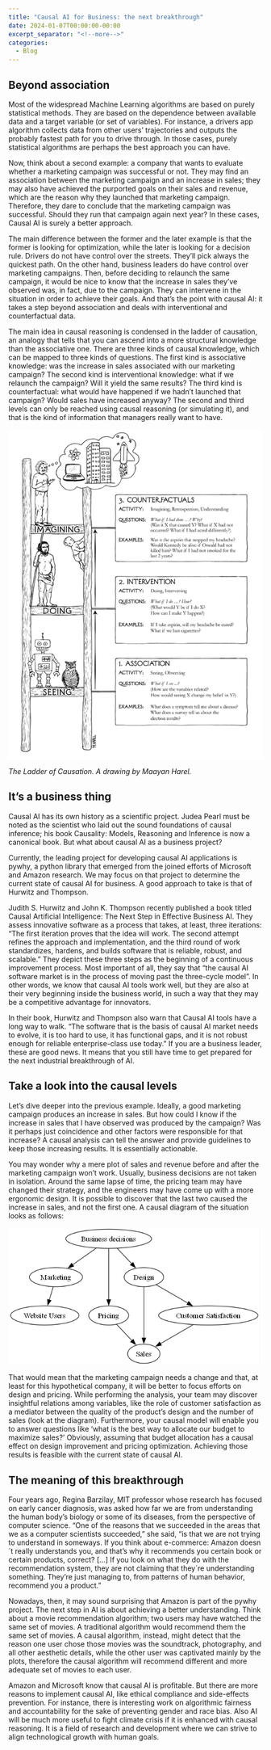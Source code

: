 ```yaml
---
title: "Causal AI for Business: the next breakthrough"
date: 2024-01-07T00:00:00-00:00
excerpt_separator: "<!--more-->"
categories:
  - Blog
---
```


## Beyond association

Most of the widespread Machine Learning algorithms are based on purely statistical methods. They are based
on the dependence between available data and a target variable (or set of variables). For instance, a drivers
app algorithm collects data from other users’ trajectories and outputs the probably fastest path for you to
drive through. In those cases, purely statistical algorithms are perhaps the best approach you can have.

Now, think about a second example: a company that wants to evaluate whether a marketing campaign was
successful or not. They may find an association between the marketing campaign and an increase in sales; they
may also have achieved the purported goals on their sales and revenue, which are the reason why they launched that marketing
campaign. Therefore, they dare to conclude that the marketing campaign was successful. Should they run that campaign again next year? In these cases, Causal AI is surely a better approach.

The main difference between the former and the later example is that the former is looking for optimization,
while the later is looking for a decision rule. Drivers do not have control over the streets. They’ll pick
always the quickest path. On the other hand, business leaders do have control over marketing campaigns. Then,
before deciding to relaunch the same campaign, it would be nice to know that the increase in sales they’ve observed was,
in fact, due to the campaign. They can intervene in the situation in order to achieve their goals. And that’s the point with causal AI: it takes a step beyond association and deals with interventional and counterfactual data.

The main idea in causal reasoning is condensed in the ladder of causation, an analogy that tells that you can
ascend into a more structural knowledge than the associative one. There are three kinds of causal knowledge,
which can be mapped to three kinds of questions. The first kind is associative knowledge: was the increase in sales associated
with our marketing campaign? The second kind is interventional knowledge: what if we relaunch the campaign? Will it yield the same results? The third kind is counterfactual: what would have happened if we hadn’t launched that campaign? Would sales have increased anyway? The second and third levels can only be reached using causal reasoning (or simulating it), and that is the kind of information that managers really want to have.


![LadderOfCausation](/assets/images/the-ladder-of-causation.png)

*The Ladder of Causation. A drawing by Maayan Harel.*


## It’s a business thing

Causal AI has its own history as a scientific project. Judea Pearl must be noted as the scientist who laid out the sound foundations of causal inference; his book Causality: Models, Reasoning and Inference is now a canonical book. But what about causal AI as a business project?

Currently, the leading project for developing causal AI applications is pywhy, a python library that emerged from the joined efforts of Microsoft and Amazon research. We may focus on that project to determine the current state of causal AI for business. A good approach to take is that of Hurwitz and Thompson.

Judith S. Hurwitz and John K. Thompson recently published a book titled Causal Artificial Intelligence: The Next Step in Effective Business AI. They assess innovative software as a process that takes, at least, three iterations: “The first iteration proves that the idea will work. The second attempt refines the approach and implementation, and the third round of work standardizes, hardens, and builds software that is reliable, robust, and scalable.” They depict these three steps as the beginning of a continuous improvement process. Most important of all, they say that “the causal AI software market is in the process of moving past the three-cycle model”. In other words, we know that causal AI tools work well, but they are also at their very beginning inside the business world, in such a way that they may be a competitive advantage for innovators.

In their book, Hurwitz and Thompson also warn that Causal AI tools have a long way to walk. “The software that is the basis of causal AI market needs to evolve, it is too hard to use, it has functional gaps, and it is not robust enough for reliable enterprise-class use today.” If you are a business leader, these are good news. It means that you still have time to get prepared for the next industrial breakthrough of AI.


## Take a look into the causal levels

Let’s dive deeper into the previous example. Ideally, a good marketing campaign produces an increase in sales. But how could I know if the increase in sales that I have observed was produced by the campaign? Was it perhaps just coincidence and other factors were responsible for that increase? A causal analysis can tell the answer and provide guidelines to keep those increasing results. It is essentially actionable.

You may wonder why a mere plot of sales and revenue before and after the marketing campaign won’t work. Usually, business decisions are not taken in isolation. Around the same lapse of time, the pricing team may have changed their strategy, and the engineers may have come up with a more ergonomic design. It is possible to discover that the last two caused the increase in sales, and not the first one. A causal diagram of the situation looks as follows:

![Example Graph](/assets/images/graph-example.png)

That would mean that the marketing campaign needs a change and that, at least for this hypothetical company, it will be better to focus efforts on design and pricing. While performing the analysis, your team may discover insightful relations among variables, like the role of customer satisfaction as a mediator between the quality of the product’s design and the number of sales (look at the diagram). Furthermore, your causal model will enable you to answer questions like ‘what is the best way to allocate our budget to maximize sales?’ Obviously, assuming that budget allocation has a causal effect on design improvement and pricing optimization. Achieving those results is feasible with the current state of causal AI.


## The meaning of this breakthrough

Four years ago, Regina Barzilay, MIT professor whose research has focused on early cancer diagnosis, was asked how far we are from understanding the human body’s biology or some of its diseases, from the perspective of computer science. “One of the reasons that we succeeded in the areas that we as a computer scientists succeeded,” she said, “is that we are not trying to understand in someways. If you think about e-commerce: Amazon doesn´t really understands you, and that’s why it recommends you certain book or certain products, correct? \[…\] If you look on what they do with the recommendation system, they are not claiming that they´re understanding something. They’re just managing to, from patterns of human behavior, recommend you a product.”

Nowadays, then, it may sound surprising that Amazon is part of the pywhy project. The next step in AI is about achieving a better understanding. Think about a movie recommendation algorithm; two users may have watched the same set of movies. A traditional algorithm would recommend them the same set of movies. A causal algorithm, instead, might detect that the reason one user chose those movies was the soundtrack, photography, and all other aesthetic details, while the other user was captivated mainly by the plots, therefore the causal algorithm will recommend different and more adequate set of movies to each user.

Amazon and Microsoft know that causal AI is profitable. But there are more reasons to implement causal AI, like ethical compliance and side-effects prevention. For instance, there is interesting work on algorithmic fairness and accountability for the sake of preventing gender and race bias. Also AI will be much more useful to fight climate crisis if it is enhanced with causal reasoning. It is a field of research and development where we can strive to align technological growth with human goals.